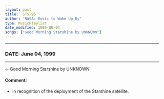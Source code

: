 ```yaml
---
layout: post
title:  STS-96
author: "NASA: Music to Wake Up By"
type: MusicPlaylist
date_modified: 1999-06-04
songs: ["Good Morning Starshine by UNKNOWN"]
---
```


----
### DATE: June 04, 1999
----
⊹ Good Morning Starshine by UNKNOWN

#### Comment:
* in recognition of the deployment of the Starshine satellite.



<br/>
<center>
	<a target="_blank"
	   href="https://twitter.com/intent/tweet?hashtags=Space,NASA,Playlist,NASAWakeupCalls,SpaceProgram&text={{ page.author}}, '{{ page.songs.first }}' {{ page.title }}, {{ page.date | date: '%B %d, %Y' }}. {{ site.url }}{{ page.url }} @nasawakeupcalls">
	   <i class="fab fa-twitter" alt="Tweet this page" style="font-size: 1.3em;"></i>
	</a>
	&nbsp; 	<i class="fas fa-user-astronaut" style="font-size: 1.5em;"></i> &nbsp;
    <a type="amzn" search="'Good Morning Starshine by UNKNOWN'" category="popular music">
        <i class="fab fa-amazon" style="font-size: 1.3em;"></i>
    </a>
</center>
